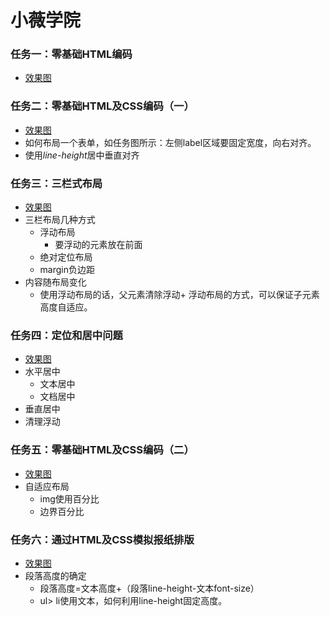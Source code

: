 # 小薇学院
### 任务一：零基础HTML编码
* [效果图](./demo01/index.html)

### 任务二：零基础HTML及CSS编码（一）
* [效果图](./demo02/index.html)
* 如何布局一个表单，如任务图所示：左侧label区域要固定宽度，向右对齐。
* 使用*line-height*居中垂直对齐

### 任务三：三栏式布局
* [效果图](./demo03/index.html)
* 三栏布局几种方式
  * 浮动布局
    * 要浮动的元素放在前面
  * 绝对定位布局
  * margin负边距
* 内容随布局变化
  * 使用浮动布局的话，父元素清除浮动+ 浮动布局的方式，可以保证子元素高度自适应。

### 任务四：定位和居中问题
* [效果图](./demo04/index.html)
* 水平居中
  * 文本居中
  * 文档居中
* 垂直居中
* 清理浮动

### 任务五：零基础HTML及CSS编码（二）
* [效果图](./demo05/index.html)
* 自适应布局
  * img使用百分比
  * 边界百分比

### 任务六：通过HTML及CSS模拟报纸排版
* [效果图](./demo06/index.html)
* 段落高度的确定
  * 段落高度=文本高度+（段落line-height-文本font-size）
  * ul> li使用文本，如何利用line-height固定高度。